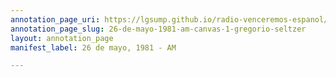 ```yaml
---
annotation_page_uri: https://lgsump.github.io/radio-venceremos-espanol/annotations/26-de-mayo-1981-am-canvas-1-gregorio-seltzer.json
annotation_page_slug: 26-de-mayo-1981-am-canvas-1-gregorio-seltzer
layout: annotation_page
manifest_label: 26 de mayo, 1981 - AM

---
```

